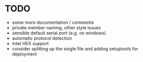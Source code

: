 TODO
====

- some more documentation / comments
- private member naming, other style issues
- sensible default serial port (e.g. on windows)
- automatic protocol detection
- Intel HEX support
- consider splitting up the single file and adding setuptools for deployment
